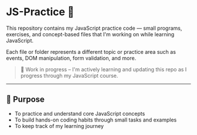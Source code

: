 # JS-Practice 🧠

This repository contains my JavaScript practice code — small programs, exercises, and concept-based files that I'm working on while learning JavaScript.

Each file or folder represents a different topic or practice area such as events, DOM manipulation, form validation, and more.

> 🔧 Work in progress – I'm actively learning and updating this repo as I progress through my JavaScript course.

---

## 📌 Purpose

- To practice and understand core JavaScript concepts
- To build hands-on coding habits through small tasks and examples
- To keep track of my learning journey
